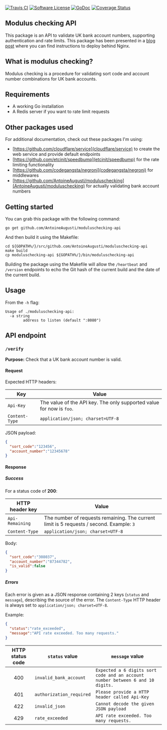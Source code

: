 [![Travis CI](https://img.shields.io/travis/AntoineAugusti/moduluschecking-api/master.svg?style=flat-square)](https://travis-ci.org/AntoineAugusti/moduluschecking-api)
[![Software License](https://img.shields.io/badge/License-MIT-orange.svg?style=flat-square)](https://github.com/AntoineAugusti/moduluschecking-api/LICENSE.md)
[![GoDoc](https://img.shields.io/badge/godoc-reference-blue.svg?style=flat-square)](https://godoc.org/github.com/AntoineAugusti/moduluschecking-api)
[![Coverage Status](http://codecov.io/github/AntoineAugusti/moduluschecking-api/coverage.svg?branch=master)](http://codecov.io/github/AntoineAugusti/moduluschecking-api?branch=master)

## Modulus checking API
This package is an API to validate UK bank account numbers, supporting authentication and rate limits. This package has been presented in a [blog post](https://blog.antoine-augusti.fr/2015/11/developing-and-deploying-a-modulus-checking-api/) where you can find instructions to deploy behind Nginx.

## What is modulus checking?
Modulus checking is a procedure for validating sort code and account number combinations for UK bank accounts.

## Requirements
- A working Go installation
- A Redis server if you want to rate limit requests

## Other packages used
For additional documentation, check out these packages I'm using:
- [https://github.com/cloudflare/service](cloudflare/service) to create the web service and provide default endpoints
- [https://github.com/etcinit/speedbump](etcinit/speedbump) for the rate limiting functionality
- [https://github.com/codegangsta/negroni](codegangsta/negroni) for middlewares
- [https://github.com/AntoineAugusti/moduluschecking](AntoineAugusti/moduluschecking) for actually validating bank account numbers

## Getting started
You can grab this package with the following command:
```
go get github.com/AntoineAugusti/moduluschecking-api
```

And then build it using the Makefile:
```
cd ${GOPATH%/}/src/github.com/AntoineAugusti/moduluschecking-api
make build
cp moduluschecking-api ${GOPATH%/}/bin/moduluschecking-api
```

Building the package using the Makefile will allow the `/heartbeat` and `/version` endpoints to echo the Git hash of the current build and the date of the current build.

## Usage
From the `-h` flag:
```
Usage of ./moduluschecking-api:
  -a string
        address to listen (default ":8080")
```

## API endpoint
### `/verify`
**Purpose:** Check that a UK bank account number is valid.

#### Request
Expected HTTP headers:

Key  | Value
------------- | -------------
`Api-Key`  | The value of the API key. The only supported value for now is `foo`.
`Content-Type`  | `application/json; charset=UTF-8`

JSON payload:
```json
{
  "sort_code":"123456",
  "account_number":"12345678"
}
```

#### Response
##### Success
For a status code of **200**:

HTTP header key  | Value
------------- | -------------
`Api-Remaining`  | The number of requests remaining. The current limit is 5 requests / second. Example: `3`
`Content-Type`  | `application/json; charset=UTF-8`

Body:
```json
{
  "sort_code":"308037",
  "account_number":"87344782",
  "is_valid":false
}
```

##### Errors
Each error is given as a JSON response containing 2 keys (`status` and `message`), describing the source of the error. The `Content-Type` HTTP header is always set to `application/json; charset=UTF-8`.

Example:
```json
{
  "status":"rate_exceeded",
  "message":"API rate exceeded. Too many requests."
}
```

HTTP status code  | `status` value | `message` value
:-------------: | ------------- | -------------
400 | `invalid_bank_account` | `Expected a 6 digits sort code and an account number between 6 and 10 digits.`
401 | `authorization_required` | `Please provide a HTTP header called Api-Key`
422 | `invalid_json` | `Cannot decode the given JSON payload`
429 | `rate_exceeded` | `API rate exceeded. Too many requests.`

